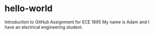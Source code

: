 # hello-world
Introduction to GitHub Assignment for ECE 1895
My name is Adam and I have an electrical engineering student.
